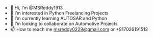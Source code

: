 - 👋 Hi, I’m @MSReddy1913
- 👀 I’m interested in Python Freelancing Projects
- 🌱 I’m currently learning AUTOSAR and Python
- 💞️ I’m looking to collaborate on Automotive Projects
- 📫 How to reach me msreddy0229@gmail.com or +917026191512


